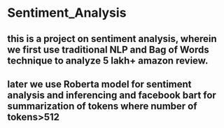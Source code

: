 # Sentiment_Analysis

## this is a project on sentiment analysis, wherein we first use traditional NLP and Bag of Words technique to analyze 5 lakh+ amazon review.
## later we use Roberta model for sentiment analysis and inferencing and facebook bart for summarization of tokens where number of tokens>512
